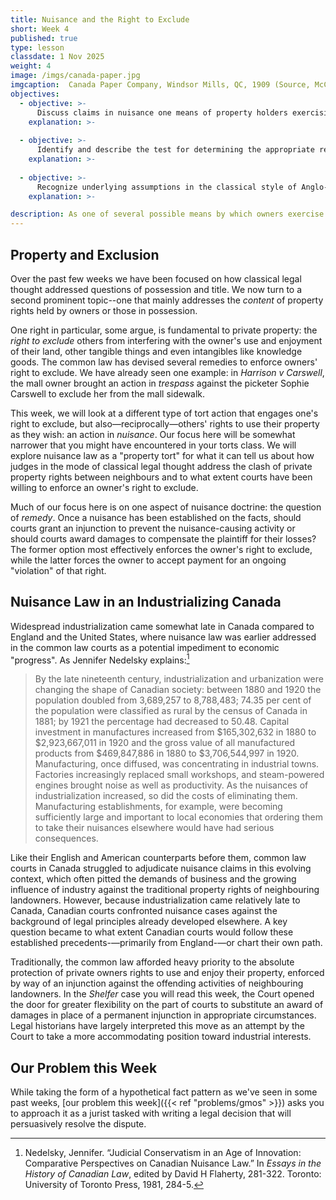 ```yaml
---
title: Nuisance and the Right to Exclude
short: Week 4
published: true
type: lesson
classdate: 1 Nov 2025
weight: 4
image: /imgs/canada-paper.jpg
imgcaption:  Canada Paper Company, Windsor Mills, QC, 1909 (Source, McCord Museum, Montreal).
objectives:
  - objective: >-
      Discuss claims in nuisance one means of property holders exercising their right to exclude. 
    explanation: >-
      
  - objective: >-
      Identify and describe the test for determining the appropriate remedy in nuisance, while critically assessing whether or not this test helps us to consistently resolve a heavily contested legal issue. 
    explanation: >-
   
  - objective: >-
      Recognize underlying assumptions in the classical style of Anglo-Canadian legal thought as they manifest in judicial reasoning. 
    explanation: >-

description: As one of several possible means by which owners exercise their right to exclude others from their land, this week we examine the role of claims in nuisance and the challenging question of appropriate remedies. 
---
```


## Property and Exclusion

Over the past few weeks we have been focused on how classical legal thought addressed questions of possession and title. We now turn to a second prominent topic--one that mainly addresses the *content* of property rights held by owners or those in possession. 

One right in particular, some argue, is fundamental to private property: the *right to exclude* others from interfering with the owner's use and enjoyment of their land, other tangible things and even intangibles like knowledge goods. The common law has devised several remedies to enforce owners' right to exclude. We have already seen one example: in *Harrison v Carswell*, the mall owner brought an action in *trespass* against the picketer Sophie Carswell to exclude her from the mall sidewalk.

This week, we will look at a different type of tort action that engages one's right to exclude, but also—reciprocally—others' rights to use their property as they wish: an action in *nuisance*. Our focus here will be somewhat narrower that you might have encountered in your torts class. We will explore nuisance law as a "property tort" for what it can tell us about how judges in the mode of classical legal thought address the clash of private property rights between neighbours and to what extent courts have been willing to enforce an owner's right to exclude.

Much of our focus here is on one aspect of nuisance doctrine: the question of *remedy*. Once a nuisance has been established on the facts, should courts grant an injunction to prevent the nuisance-causing activity or should courts award damages to compensate the plaintiff for their losses? The former option most effectively enforces the owner's right to exclude, while the latter forces the owner to accept payment for an ongoing "violation" of that right.

## Nuisance Law in an Industrializing Canada

Widespread industrialization came somewhat late in Canada compared to England and the United States, where nuisance law was earlier addressed in the common law courts as a potential impediment to economic "progress". As Jennifer Nedelsky explains:[^nedelsky1981]

> By the late nineteenth century, industrialization and urbanization were changing the shape of Canadian society: between 1880 and 1920 the population doubled from 3,689,257 to 8,788,483; 74.35 per cent of the population were classified as rural by the census of Canada in 1881; by 1921 the percentage had decreased to 50.48. Capital investment in manufactures increased from $165,302,632 in 1880 to $2,923,667,011 in 1920 and the gross value of all manufactured products from $469,847,886 in 1880 to $3,706,544,997 in 1920. Manufacturing, once diffused, was concentrating in industrial towns. Factories increasingly replaced small workshops, and steam-powered engines brought noise as well as productivity. As the nuisances of industrialization increased, so did the costs of eliminating them. Manufacturing establishments, for example, were becoming sufficiently large and important to local economies that ordering them to take their nuisances elsewhere would have had serious consequences.

Like their English and American counterparts before them, common law courts in Canada struggled to adjudicate nuisance claims in this evolving context, which often pitted the demands of business and the growing influence of industry against the traditional property rights of neighbouring landowners. However, because industrialization came relatively late to Canada, Canadian courts confronted nuisance cases against the background of legal principles already developed elsewhere. A key question became to what extent Canadian courts would follow these established precedents-—primarily from England-—or chart their own path.

Traditionally, the common law afforded heavy priority to the absolute protection of private owners rights to use and enjoy their property, enforced by way of an injunction against the offending activities of neighbouring landowners. In the *Shelfer* case you will read this week, the Court opened the door for greater flexibility on the part of courts to substitute an award of damages in place of a permanent injunction in appropriate circumstances. Legal historians have largely interpreted this move as an attempt by the Court to take a more accommodating position toward industrial interests. 

## Our Problem this Week

While taking the form of a hypothetical fact pattern as we've seen in some past weeks, [our problem this week]({{< ref "problems/gmos" >}}) asks you to approach it as a jurist tasked with writing a legal decision that will persuasively resolve the dispute. 

[^nedelsky1981]: Nedelsky, Jennifer. “Judicial Conservatism in an Age of Innovation: Comparative Perspectives on Canadian Nuisance Law.” In *Essays in the History of Canadian Law*, edited by David H Flaherty, 281-322. Toronto: University of Toronto Press, 1981, 284-5.